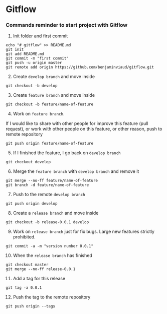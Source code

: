 # Gitflow

### Commands reminder to start project with Gitflow
1) Init folder and first commit
```
echo "# gitflow" >> README.md
git init
git add README.md
git commit -m "first commit"
git push -u origin master
git remote add origin https://github.com/benjaminviaud/gitflow.git
```

2) Create `develop branch` and move inside
```
git checkout -b develop
```

3) Create `feature branch` and move inside
```
git checkout -b feature/name-of-feature
```

4) Work on `feature branch`.

If I would like to share with other people for improve this feature (pull request), or work with other people on this feature, or other reason, push to remote repository
```
git push origin feature/name-of-feature
```

5) If I finished the feature, I go back on `develop branch`
```
git checkout develop
```

6) Merge the `feature branch` with `develop branch` and remove it
```
git merge --no-ff feature/name-of-feature
git branch -d feature/name-of-feature
```
7) Push to the remote `develop branch`
```
git push origin develop
```

8) Create a `release branch` and move inside
```
git checkout -b release-0.0.1 develop
```

9) Work on `release branch` just for fix bugs. Large new features strictly prohibited.
```
git commit -a -m "version number 0.0.1"
```

10) When the `release branch` has finished
```
git checkout master
git merge --no-ff release-0.0.1
```

11) Add a tag for this release
```
git tag -a 0.0.1
```
12) Push the tag to the remote repository
```
git push origin --tags
```
